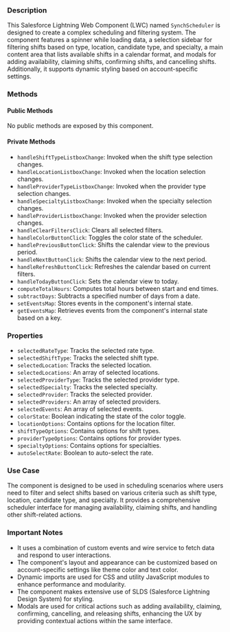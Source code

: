 ### Description

This Salesforce Lightning Web Component (LWC) named `SynchScheduler` is designed to create a complex scheduling and filtering system. The component features a spinner while loading data, a selection sidebar for filtering shifts based on type, location, candidate type, and specialty, a main content area that lists available shifts in a calendar format, and modals for adding availability, claiming shifts, confirming shifts, and cancelling shifts. Additionally, it supports dynamic styling based on account-specific settings.

### Methods

#### Public Methods

No public methods are exposed by this component.

#### Private Methods

- `handleShiftTypeListboxChange`: Invoked when the shift type selection changes.
- `handleLocationListboxChange`: Invoked when the location selection changes.
- `handleProviderTypeListboxChange`: Invoked when the provider type selection changes.
- `handleSpecialtyListboxChange`: Invoked when the specialty selection changes.
- `handleProviderListboxChange`: Invoked when the provider selection changes.
- `handleClearFiltersClick`: Clears all selected filters.
- `handleColorButtonClick`: Toggles the color state of the scheduler.
- `handlePreviousButtonClick`: Shifts the calendar view to the previous period.
- `handleNextButtonClick`: Shifts the calendar view to the next period.
- `handleRefreshButtonClick`: Refreshes the calendar based on current filters.
- `handleTodayButtonClick`: Sets the calendar view to today.
- `computeTotalHours`: Computes total hours between start and end times.
- `subtractDays`: Subtracts a specified number of days from a date.
- `setEventsMap`: Stores events in the component's internal state.
- `getEventsMap`: Retrieves events from the component's internal state based on a key.

### Properties

- `selectedRateType`: Tracks the selected rate type.
- `selectedShiftType`: Tracks the selected shift type.
- `selectedLocation`: Tracks the selected location.
- `selectedLocations`: An array of selected locations.
- `selectedProviderType`: Tracks the selected provider type.
- `selectedSpecialty`: Tracks the selected specialty.
- `selectedProvider`: Tracks the selected provider.
- `selectedProviders`: An array of selected providers.
- `selectedEvents`: An array of selected events.
- `colorState`: Boolean indicating the state of the color toggle.
- `locationOptions`: Contains options for the location filter.
- `shiftTypeOptions`: Contains options for shift types.
- `providerTypeOptions`: Contains options for provider types.
- `specialtyOptions`: Contains options for specialties.
- `autoSelectRate`: Boolean to auto-select the rate.

### Use Case

The component is designed to be used in scheduling scenarios where users need to filter and select shifts based on various criteria such as shift type, location, candidate type, and specialty. It provides a comprehensive scheduler interface for managing availability, claiming shifts, and handling other shift-related actions.

### Important Notes

- It uses a combination of custom events and wire service to fetch data and respond to user interactions.
- The component's layout and appearance can be customized based on account-specific settings like theme color and text color.
- Dynamic imports are used for CSS and utility JavaScript modules to enhance performance and modularity.
- The component makes extensive use of SLDS (Salesforce Lightning Design System) for styling.
- Modals are used for critical actions such as adding availability, claiming, confirming, cancelling, and releasing shifts, enhancing the UX by providing contextual actions within the same interface.